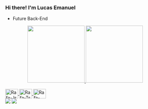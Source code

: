 ### Hi there! I'm Lucas Emanuel
- Future Back-End
<div align="center">
  <a href="https://github.com/Lucaspm5">

  <img height="180em" src="https://github-readme-stats.vercel.app/api?username=Lucaspm5&show_icons=true&theme=darkinclude_all_commits=true&count_private=true"/>

  <img height="180em" src="https://github-readme-stats.vercel.app/api/top-langs/?username=Lucaspm5&layout=compact&langs_count=7&theme=white"/>
</div>
  
  
<div style="display: inline_block"><br>
  <img align="center" alt="Rafa-Js" height="30" width="40" src="https://cdn.jsdelivr.net/gh/devicons/devicon/icons/c/c-original.svg">
  <img align="center" alt="Rafa-Ts" height="30" width="40" src="https://cdn.jsdelivr.net/gh/devicons/devicon/icons/cplusplus/cplusplus-original.svg">
  <img align="center" alt="Rafa-React" height="30" width="40" src="https://cdn.jsdelivr.net/gh/devicons/devicon/icons/vscode/vscode-original.svg">
  <div> 
  <a href="https://instagram.com/Lucashanm" target="_blank"><img src="https://img.shields.io/badge/-Instagram-%23E4405F?style=for-the-badge&logo=instagram&logoColor=white" target="_blank"></a>
  <a href = "mailto:Lucasemanuelpm5@gmail.com"><img src="https://img.shields.io/badge/-Gmail-%23333?style=for-the-badge&logo=gmail&logoColor=white" target="_blank"></a>
